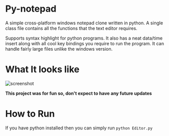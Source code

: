 # Py-notepad

A simple cross-platform windows notepad clone written in python.
A single class file contains all the functions that the text editor requires.

Supports syntax highlight for python programs. It also has a neat data/time insert along with all cool key bindings you require to run the program.
It can handle fairly large files unlike the windows version. 


# What It looks like
![screenshot](https://raw.githubusercontent.com/GnikDroy/py-notepad/master/screenshots/screenshot.png)

**This project was for fun so, don't expect to have any future updates**

# How to Run

If you have python installed then you can simply run `python Editor.py`
